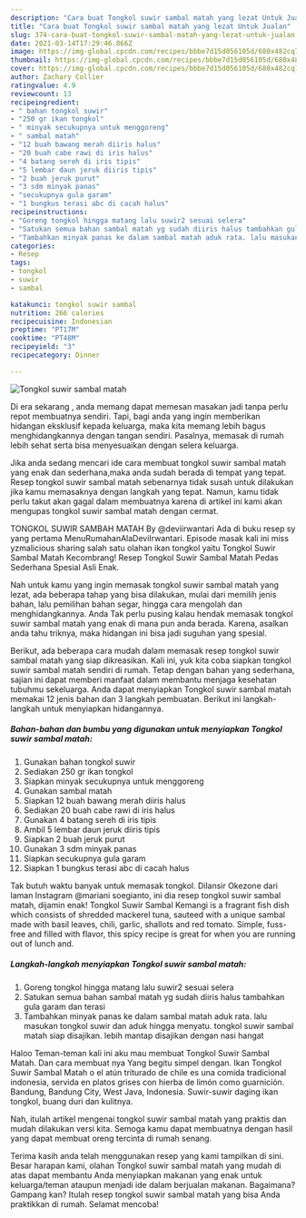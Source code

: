 ```yaml
---
description: "Cara buat Tongkol suwir sambal matah yang lezat Untuk Jualan"
title: "Cara buat Tongkol suwir sambal matah yang lezat Untuk Jualan"
slug: 374-cara-buat-tongkol-suwir-sambal-matah-yang-lezat-untuk-jualan
date: 2021-03-14T17:29:46.866Z
image: https://img-global.cpcdn.com/recipes/bbbe7d15d056105d/680x482cq70/tongkol-suwir-sambal-matah-foto-resep-utama.jpg
thumbnail: https://img-global.cpcdn.com/recipes/bbbe7d15d056105d/680x482cq70/tongkol-suwir-sambal-matah-foto-resep-utama.jpg
cover: https://img-global.cpcdn.com/recipes/bbbe7d15d056105d/680x482cq70/tongkol-suwir-sambal-matah-foto-resep-utama.jpg
author: Zachary Collier
ratingvalue: 4.9
reviewcount: 13
recipeingredient:
- " bahan tongkol suwir"
- "250 gr ikan tongkol"
- " minyak secukupnya untuk menggoreng"
- " sambal matah"
- "12 buah bawang merah diiris halus"
- "20 buah cabe rawi di iris halus"
- "4 batang sereh di iris tipis"
- "5 lembar daun jeruk diiris tipis"
- "2 buah jeruk purut"
- "3 sdm minyak panas"
- "secukupnya gula garam"
- "1 bungkus terasi abc di cacah halus"
recipeinstructions:
- "Goreng tongkol hingga matang lalu suwir2 sesuai selera"
- "Satukan semua bahan sambal matah yg sudah diiris halus tambahkan gula garam dan terasi"
- "Tambahkan minyak panas ke dalam sambal matah aduk rata. lalu masukan tongkol suwir dan aduk hingga menyatu. tongkol suwir sambal matah siap disajikan. lebih mantap disajikan dengan nasi hangat"
categories:
- Resep
tags:
- tongkol
- suwir
- sambal

katakunci: tongkol suwir sambal 
nutrition: 266 calories
recipecuisine: Indonesian
preptime: "PT17M"
cooktime: "PT48M"
recipeyield: "3"
recipecategory: Dinner

---
```



![Tongkol suwir sambal matah](https://img-global.cpcdn.com/recipes/bbbe7d15d056105d/680x482cq70/tongkol-suwir-sambal-matah-foto-resep-utama.jpg)

Di era  sekarang , anda memang dapat memesan masakan jadi tanpa perlu repot membuatnya sendiri. Tapi, bagi anda yang ingin memberikan hidangan eksklusif kepada keluarga, maka kita memang lebih bagus menghidangkannya dengan tangan sendiri. Pasalnya, memasak di rumah lebih sehat serta bisa menyesuaikan dengan selera keluarga.

Jika anda sedang mencari ide cara membuat tongkol suwir sambal matah yang enak dan sederhana,maka anda sudah berada di tempat yang tepat. Resep tongkol suwir sambal matah  sebenarnya tidak susah untuk dilakukan jika kamu memasaknya dengan langkah yang tepat. Namun, kamu tidak perlu takut akan gagal dalam membuatnya 
karena di artikel ini kami akan mengupas tongkol suwir sambal matah dengan cermat.  

TONGKOL SUWIR SAMBAH MATAH By @deviirwantari Ada di buku resep sy yang pertama MenuRumahanAlaDeviIrwantari. Episode masak kali ini miss yzmalicious sharing salah satu olahan ikan tongkol yaitu Tongkol Suwir Sambal Matah Kecombrang! Resep Tongkol Suwir Sambal Matah Pedas Sederhana Spesial Asli Enak.

Nah untuk kamu yang ingin memasak tongkol suwir sambal matah yang lezat, ada beberapa tahap yang bisa dilakukan, mulai dari memilih jenis bahan, lalu pemilihan bahan segar, hingga cara mengolah dan menghidangkannya. Anda Tak perlu pusing kalau hendak memasak tongkol suwir sambal matah yang enak di mana pun anda berada. Karena, asalkan anda  tahu triknya, maka hidangan ini bisa jadi suguhan yang spesial.

Berikut, ada beberapa cara mudah dalam memasak resep tongkol suwir sambal matah yang siap dikreasikan. Kali ini, yuk kita coba siapkan tongkol suwir sambal matah sendiri di rumah. Tetap dengan bahan yang sederhana, sajian ini dapat memberi manfaat dalam membantu menjaga kesehatan tubuhmu sekeluarga. Anda dapat menyiapkan Tongkol suwir sambal matah memakai 12 jenis bahan dan 3 langkah pembuatan. Berikut ini langkah-langkah untuk menyiapkan hidangannya.

<!--inarticleads1-->

##### Bahan-bahan dan bumbu yang digunakan untuk menyiapkan Tongkol suwir sambal matah:

1. Gunakan  bahan tongkol suwir
1. Sediakan 250 gr ikan tongkol
1. Siapkan  minyak secukupnya untuk menggoreng
1. Gunakan  sambal matah
1. Siapkan 12 buah bawang merah diiris halus
1. Sediakan 20 buah cabe rawi di iris halus
1. Gunakan 4 batang sereh di iris tipis
1. Ambil 5 lembar daun jeruk diiris tipis
1. Siapkan 2 buah jeruk purut
1. Gunakan 3 sdm minyak panas
1. Siapkan secukupnya gula garam
1. Siapkan 1 bungkus terasi abc di cacah halus


Tak butuh waktu banyak untuk memasak tongkol. Dilansir Okezone dari laman Instagram @mariani soegianto, ini dia resep tongkol suwir sambal matah, dijamin enak! Tongkol Suwir Sambal Kemangi is a fragrant fish dish which consists of shredded mackerel tuna, sauteed with a unique sambal made with basil leaves, chili, garlic, shallots and red tomato. Simple, fuss-free and filled with flavor, this spicy recipe is great for when you are running out of lunch and. 

<!--inarticleads2-->

##### Langkah-langkah menyiapkan Tongkol suwir sambal matah:

1. Goreng tongkol hingga matang lalu suwir2 sesuai selera
1. Satukan semua bahan sambal matah yg sudah diiris halus tambahkan gula garam dan terasi
1. Tambahkan minyak panas ke dalam sambal matah aduk rata. lalu masukan tongkol suwir dan aduk hingga menyatu. tongkol suwir sambal matah siap disajikan. lebih mantap disajikan dengan nasi hangat


Haloo Teman-teman kali ini aku mau membuat Tongkol Suwir Sambal Matah. Dan cara membuat nya Yang begitu simpel dengan. Ikan Tongkol Suwir Sambal Matah o el atún triturado de chile es una comida tradicional indonesia, servida en platos grises con hierba de limón como guarnición. Bandung, Bandung City, West Java, Indonesia. Suwir-suwir daging ikan tongkol, buang duri dan kulitnya. 

Nah, itulah artikel mengenai  tongkol suwir sambal matah  yang praktis dan mudah dilakukan versi kita. Semoga kamu dapat membuatnya dengan hasil yang dapat membuat oreng tercinta di rumah senang. 

Terima kasih anda telah menggunakan resep yang kami tampilkan di sini. Besar harapan kami, olahan  Tongkol suwir sambal matah yang mudah di atas dapat membantu Anda menyiapkan makanan yang enak untuk keluarga/teman ataupun menjadi ide dalam berjualan makanan. Bagaimana? Gampang kan? Itulah resep tongkol suwir sambal matah yang bisa Anda praktikkan di rumah. Selamat mencoba!

